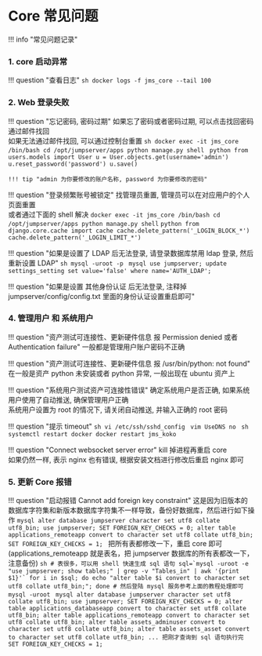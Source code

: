 # Core 常见问题

!!! info "常见问题记录"

### 1. core 启动异常

!!! question "查看日志"
    ```sh
    docker logs -f jms_core --tail 100
    ```

### 2. Web 登录失败

!!! question "忘记密码, 密码过期"
    如果忘了密码或者密码过期, 可以点击找回密码通过邮件找回  
    如果无法通过邮件找回, 可以通过控制台重置
    ```sh
    docker exec -it jms_core /bin/bash
    cd /opt/jumpserver/apps
    python manage.py shell
    ```
    ```python
    from users.models import User
    u = User.objects.get(username='admin')
    u.reset_password('password')
    u.save()
    ```

    !!! tip "admin 为你要修改的账户名称, password 为你要修改的密码"

!!! question "登录频繁账号被锁定"
    找管理员重置, 管理员可以在对应用户的个人页面重置  
    或者通过下面的 shell 解决
    ```
    docker exec -it jms_core /bin/bash
    cd /opt/jumpserver/apps
    python manage.py shell
    ```
    ```python
    from django.core.cache import cache
    cache.delete_pattern('_LOGIN_BLOCK_*')
    cache.delete_pattern('_LOGIN_LIMIT_*')
    ```

!!! question "如果是设置了 LDAP 后无法登录, 请登录数据库禁用 ldap 登录, 然后重新设置 LDAP"
    ```sh
    mysql -uroot -p
    ```
    ```mysql
    use jumpserver;
    update settings_setting set value='false' where name='AUTH_LDAP';
    ```

!!! question "如果是设置 其他身份认证 后无法登录, 注释掉 jumpserver/config/config.txt 里面的身份认证设置重启即可"

### 4. 管理用户 和 系统用户

!!! question "资产测试可连接性、更新硬件信息 报 Permission denied 或者 Authentication failure"
    一般都是管理用户账户密码不正确

!!! question "资产测试可连接性、更新硬件信息 报 /usr/bin/python: not found"
    在一般是资产 python 未安装或者 python 异常, 一般出现在 ubuntu 资产上

!!! question "系统用户测试资产可连接性错误"
    确定系统用户是否正确, 如果系统用户使用了自动推送, 确保管理用户正确  
    系统用户设置为 root 的情况下, 请关闭自动推送, 并输入正确的 root 密码

!!! question "提示 timeout"
    ```sh
    vi /etc/ssh/sshd_config
    ```
    ```vim
    UseDNS no
    ```
    ```sh
    systemctl restart docker
    docker restart jms_koko
    ```

!!! question "Connect websocket server error"
    kill 掉进程再重启 core  
    如果仍然一样, 表示 nginx 也有错误, 根据安装文档进行修改后重启 nginx 即可

### 5. 更新 Core 报错

!!! question "启动报错 Cannot add foreign key constraint"
    这是因为旧版本的数据库字符集和新版本数据库字符集不一样导致，备份好数据库，然后进行如下操作
    ```mysql
    alter database jumpserver character set utf8 collate utf8_bin;
    use jumpserver;
    SET FOREIGN_KEY_CHECKS = 0;
    alter table applications_remoteapp convert to character set utf8 collate utf8_bin;
    SET FOREIGN_KEY_CHECKS = 1;
    ```
    把所有表都修改一下，重启 core 即可(applications_remoteapp 就是表名，把 jumpserver 数据库的所有表都改一下，注意备份)
    ```sh
    # 表很多，可以用 shell 快速生成 sql 语句
    sql=`mysql -uroot -e "use jumpserver; show tables;" | grep -v "Tables_in" | awk '{print $1}'`
    for i in $sql; do echo "alter table $i convert to character set utf8 collate utf8_bin;"; done
    # 然后登陆 mysql 服务参考上面的教程处理即可
    mysql -uroot
    ```
    ```mysql
    alter database jumpserver character set utf8 collate utf8_bin;
    use jumpserver;
    SET FOREIGN_KEY_CHECKS = 0;
    alter table applications_databaseapp convert to character set utf8 collate utf8_bin;
    alter table applications_remoteapp convert to character set utf8 collate utf8_bin;
    alter table assets_adminuser convert to character set utf8 collate utf8_bin;
    alter table assets_asset convert to character set utf8 collate utf8_bin;
    ... 把刚才查询到 sql 语句执行完
    SET FOREIGN_KEY_CHECKS = 1;
    ```
